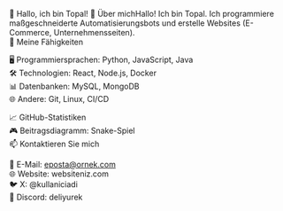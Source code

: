 
👋 Hallo, ich bin Topal!
🎉 Über michHallo! Ich bin Topal. Ich programmiere maßgeschneiderte Automatisierungsbots und erstelle Websites (E-Commerce, Unternehmensseiten).  
🌟 Meine Fähigkeiten  

🖥️ Programmiersprachen: Python, JavaScript, Java  
🛠️ Technologien: React, Node.js, Docker  
📊 Datenbanken: MySQL, MongoDB  
🌐 Andere: Git, Linux, CI/CD

📈 GitHub-Statistiken  
🎮 Beitragsdiagramm: Snake-Spiel      
📫 Kontaktieren Sie mich  

📧 E-Mail: eposta@ornek.com  
🌐 Website: websiteniz.com  
🐦 X: @kullaniciadi  
💬 Discord: deliyurek
